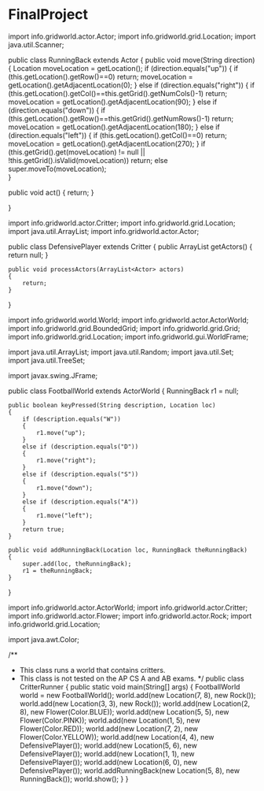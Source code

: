 FinalProject
============
import info.gridworld.actor.Actor;
import info.gridworld.grid.Location;
import java.util.Scanner;

public class RunningBack extends Actor
{
   public void move(String direction)
   {
       Location moveLocation = getLocation();
       if (direction.equals("up"))
       {
           if (this.getLocation().getRow()==0)
               return;
           moveLocation = getLocation().getAdjacentLocation(0);
       }
       else if (direction.equals("right"))
       {
           if (this.getLocation().getCol()==this.getGrid().getNumCols()-1)
               return;
           moveLocation = getLocation().getAdjacentLocation(90);
       }
       else if (direction.equals("down"))
       {
           if (this.getLocation().getRow()==this.getGrid().getNumRows()-1)
               return;
           moveLocation = getLocation().getAdjacentLocation(180);
       }
       else if (direction.equals("left"))
       {
           if (this.getLocation().getCol()==0)
               return;
           moveLocation = getLocation().getAdjacentLocation(270);
       } 
       if (this.getGrid().get(moveLocation) != null || !this.getGrid().isValid(moveLocation))
           return;
       else super.moveTo(moveLocation);      
  }
  
  public void act()
  {
      return;
    }
  

}



import info.gridworld.actor.Critter;
import info.gridworld.grid.Location;
import java.util.ArrayList;
import info.gridworld.actor.Actor;


public class DefensivePlayer extends Critter
{
    public ArrayList<Actor> getActors()
    {
        return null;
    }
    
    public void processActors(ArrayList<Actor> actors)
    {
        return;
    }
}


import info.gridworld.world.World;
import info.gridworld.actor.ActorWorld;
import info.gridworld.grid.BoundedGrid;
import info.gridworld.grid.Grid;
import info.gridworld.grid.Location;
import info.gridworld.gui.WorldFrame;

import java.util.ArrayList;
import java.util.Random;
import java.util.Set;
import java.util.TreeSet;

import javax.swing.JFrame;


public class FootballWorld extends ActorWorld
{
    RunningBack r1 = null;

    public boolean keyPressed(String description, Location loc)
    {
        if (description.equals("W"))
        {
            r1.move("up");
        }
        else if (description.equals("D"))
        {
            r1.move("right");
        }
        else if (description.equals("S"))
        {
            r1.move("down");
        }
        else if (description.equals("A"))
        {
            r1.move("left");
        }
        return true;
    } 

    public void addRunningBack(Location loc, RunningBack theRunningBack)
    {
        super.add(loc, theRunningBack);
        r1 = theRunningBack;
    }
}



import info.gridworld.actor.ActorWorld;
import info.gridworld.actor.Critter;
import info.gridworld.actor.Flower;
import info.gridworld.actor.Rock;
import info.gridworld.grid.Location;

import java.awt.Color;

/**
 * This class runs a world that contains critters. <br />
 * This class is not tested on the AP CS A and AB exams.
 */
public class CritterRunner
{
    public static void main(String[] args)
    {
        FootballWorld world = new FootballWorld();
        world.add(new Location(7, 8), new Rock());
        world.add(new Location(3, 3), new Rock());
        world.add(new Location(2, 8), new Flower(Color.BLUE));
        world.add(new Location(5, 5), new Flower(Color.PINK));
        world.add(new Location(1, 5), new Flower(Color.RED));
        world.add(new Location(7, 2), new Flower(Color.YELLOW));
        world.add(new Location(4, 4), new DefensivePlayer());
        world.add(new Location(5, 6), new DefensivePlayer());
        world.add(new Location(1, 1), new DefensivePlayer());
        world.add(new Location(6, 0), new DefensivePlayer());
        world.addRunningBack(new Location(5, 8), new RunningBack());
        world.show();
    }
}

